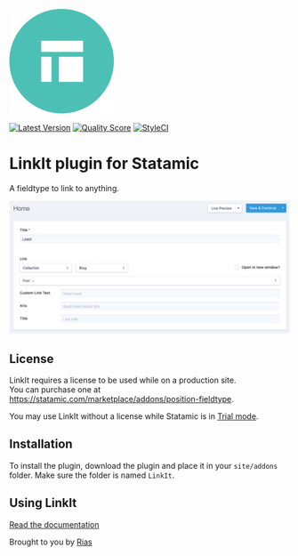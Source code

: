 ![Icon](icon.svg)

[![Latest Version](https://img.shields.io/github/release/rias500/statamic-linkit.svg?style=flat-square)](https://github.com/rias500/statamic-linkit/releases)
[![Quality Score](https://img.shields.io/scrutinizer/g/rias500/statamic-linkit.svg?style=flat-square)](https://scrutinizer-ci.com/g/rias500/statamic-linkit)
[![StyleCI](https://styleci.io/repos/181859139/shield)](https://styleci.io/repos/181859139)

# LinkIt plugin for Statamic

A fieldtype to link to anything.

![Screenshot](https://github.com/Rias500/statamic-linkit/raw/master/resources/assets/img/screenshot.png)

## License

LinkIt requires a license to be used while on a production site.  
You can purchase one at https://statamic.com/marketplace/addons/position-fieldtype.

You may use LinkIt without a license while Statamic is in [Trial mode](https://docs.statamic.com/knowledge-base/trial-mode).

## Installation

To install the plugin, download the plugin and place it in your `site/addons` folder. Make sure the folder is named `LinkIt`.

## Using LinkIt

[Read the documentation](./DOCUMENTATION.md)

Brought to you by [Rias](https://rias.be)
